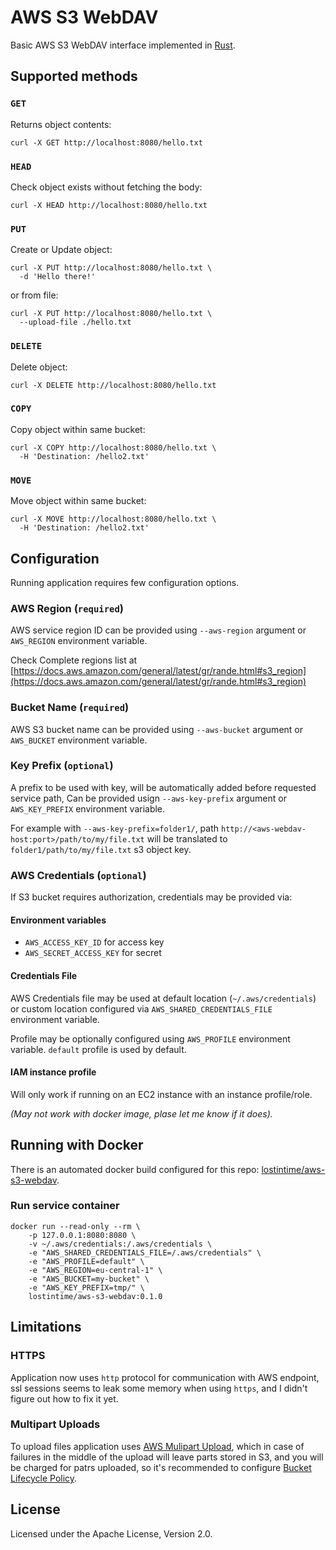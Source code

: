 AWS S3 WebDAV
=================

Basic AWS S3 WebDAV interface implemented in [Rust](https://www.rust-lang.org/).

## Supported methods

### `GET`

Returns object contents:

```
curl -X GET http://localhost:8080/hello.txt
```

### `HEAD`

Check object exists without fetching the body:

```
curl -X HEAD http://localhost:8080/hello.txt
```

### `PUT`

Create or Update object:

```
curl -X PUT http://localhost:8080/hello.txt \
  -d 'Hello there!'
```

or from file:

```
curl -X PUT http://localhost:8080/hello.txt \
  --upload-file ./hello.txt
```

### `DELETE`

Delete object:

```
curl -X DELETE http://localhost:8080/hello.txt 
```

### `COPY`

Copy object within same bucket:

```
curl -X COPY http://localhost:8080/hello.txt \
  -H 'Destination: /hello2.txt'
```

### `MOVE`

Move object within same bucket:

```
curl -X MOVE http://localhost:8080/hello.txt \
  -H 'Destination: /hello2.txt'
```

## Configuration

Running application requires few configuration options.

### AWS Region (`required`)

AWS service region ID can be provided using `--aws-region` argument or `AWS_REGION` environment variable.

Check Complete regions list at [https://docs.aws.amazon.com/general/latest/gr/rande.html#s3_region](https://docs.aws.amazon.com/general/latest/gr/rande.html#s3_region)


### Bucket Name (`required`)

AWS S3 bucket name can be provided using `--aws-bucket` argument or `AWS_BUCKET` environment variable.

### Key Prefix (`optional`)

A prefix to be used with key, will be automatically added before requested service path,
Can be provided usign `--aws-key-prefix` argument or `AWS_KEY_PREFIX` environment variable.

For example with `--aws-key-prefix=folder1/`, path `http://<aws-webdav-host:port>/path/to/my/file.txt` will be translated to
`folder1/path/to/my/file.txt` s3 object key.

### AWS Credentials (`optional`)

If S3 bucket requires authorization, credentials may be provided via:

#### Environment variables

  * `AWS_ACCESS_KEY_ID` for access key
  * `AWS_SECRET_ACCESS_KEY` for secret

#### Credentials File

AWS Credentials file may be used at default location (`~/.aws/credentials`) or custom location 
configured via `AWS_SHARED_CREDENTIALS_FILE` environment variable.

Profile may be optionally configured using `AWS_PROFILE` environment variable. `default` profile is used by default.


#### IAM instance profile

Will only work if running on an EC2 instance with an instance profile/role.

_(May not work with docker image, plase let me know if it does)._


## Running with Docker

There is an automated docker build configured for this repo: [lostintime/aws-s3-webdav](https://hub.docker.com/r/lostintime/aws-s3-webdav/).

### Run service container

```
docker run --read-only --rm \
    -p 127.0.0.1:8080:8080 \
    -v ~/.aws/credentials:/.aws/credentials \
    -e "AWS_SHARED_CREDENTIALS_FILE=/.aws/credentials" \
    -e "AWS_PROFILE=default" \
    -e "AWS_REGION=eu-central-1" \
    -e "AWS_BUCKET=my-bucket" \
    -e "AWS_KEY_PREFIX=tmp/" \
    lostintime/aws-s3-webdav:0.1.0
```


## Limitations

### HTTPS

Application now uses `http` protocol for communication with AWS endpoint, ssl sessions seems to leak some memory when using `https`, and I didn't figure out how to fix it yet.

### Multipart Uploads

To upload files application uses [AWS Mulipart Upload](https://docs.aws.amazon.com/AmazonS3/latest/dev/mpuoverview.html), which in case of failures in the middle of the upload will leave parts stored in S3, and you will be
charged for patrs uploaded, so it's recommended to configure [Bucket Lifecycle Policy](https://docs.aws.amazon.com/AmazonS3/latest/dev/mpuoverview.html#mpu-abort-incomplete-mpu-lifecycle-config).


## License

Licensed under the Apache License, Version 2.0.

